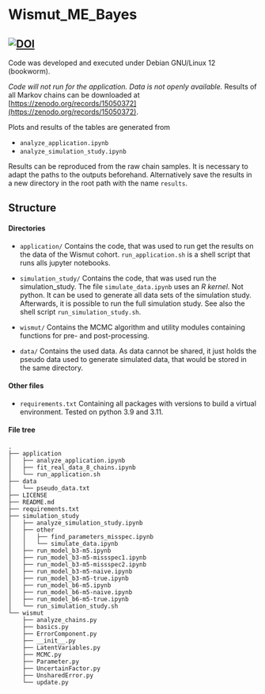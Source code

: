 # Wismut_ME_Bayes

[![DOI](https://zenodo.org/badge/DOI/10.5281/zenodo.15050372.svg)](https://doi.org/10.5281/zenodo.15050372)
---

Code was developed and executed under Debian GNU/Linux 12 (bookworm).

*Code will not run for the application. Data is not openly available.*
Results of all Markov chains can be downloaded at [https://zenodo.org/records/15050372](https://zenodo.org/records/15050372).

Plots and results of the tables are generated from

- `analyze_application.ipynb`
- `analyze_simulation_study.ipynb`

Results can be reproduced from the raw chain samples.
It is necessary to adapt the paths to the outputs beforehand.
Alternatively save the results in a new directory in the root path with the name `results`.

## Structure

#### Directories

- `application/`
    Contains the code, that was used to run get the results on the data of the Wismut cohort. `run_application.sh` is a shell script that runs alls jupyter notebooks.

- `simulation_study/`
    Contains the code, that was used run the simulation_study. The file `simulate_data.ipynb` uses an *R kernel*. Not python. It can be used to generate all data sets of the simulation study. Afterwards, it is possible to run the full simulation study. See also the shell script `run_simulation_study.sh`.

- `wismut/`
    Contains the MCMC algorithm and utility modules containing functions for pre- and post-processing.

- `data/`
    Contains the used data. As data cannot be shared, it just holds the pseudo data used to generate simulated data, that would be stored in the same directory.

#### Other files

- `requirements.txt`
    Containing all packages with versions to build a virtual environment. Tested on python 3.9 and 3.11.

#### File tree

```
.
├── application
│   ├── analyze_application.ipynb
│   ├── fit_real_data_8_chains.ipynb
│   └── run_application.sh
├── data
│   └── pseudo_data.txt
├── LICENSE
├── README.md
├── requirements.txt
├── simulation_study
│   ├── analyze_simulation_study.ipynb
│   ├── other
│   │   ├── find_parameters_misspec.ipynb
│   │   └── simulate_data.ipynb
│   ├── run_model_b3-m5.ipynb
│   ├── run_model_b3-m5-missspec1.ipynb
│   ├── run_model_b3-m5-missspec2.ipynb
│   ├── run_model_b3-m5-naive.ipynb
│   ├── run_model_b3-m5-true.ipynb
│   ├── run_model_b6-m5.ipynb
│   ├── run_model_b6-m5-naive.ipynb
│   ├── run_model_b6-m5-true.ipynb
│   └── run_simulation_study.sh
└── wismut
    ├── analyze_chains.py
    ├── basics.py
    ├── ErrorComponent.py
    ├── __init__.py
    ├── LatentVariables.py
    ├── MCMC.py
    ├── Parameter.py
    ├── UncertainFactor.py
    ├── UnsharedError.py
    └── update.py
```

```
